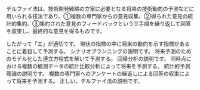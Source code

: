 デルファイ法は、技術開発戦略の立案に必要となる将来の技術動向の予測などに用いられる技法であり、①複数の専門家からの意見収集、②得られた意見の統計的集約、③集約された意見のフィードバックという三手順を繰り返して回答を収束し、最終的な意見を得るものです。

したがって「エ」が適切です。
現状の指標の中に将来の動向を示す指標があることに着目して予測する。
シナリオプランニングの説明です。
将来予測のためのモデル化した連立方程式を解いて予測する。
回帰分析の説明です。
同時点における複数の観測データの統計比較分析によって将来を予測する。
統計的予測理論の説明です。
複数の専門家へのアンケートの繰返しによる回答の収束によって将来を予測する。
正しい。デルファイ法の説明です。